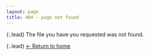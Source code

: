 ```yaml
---
layout: page
title: 404 - page not found
---
```


{:.lead}
The file you have you requested was not found.

{:.lead}
[← Return to home](/)